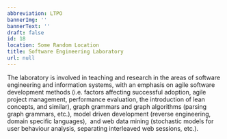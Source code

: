 ```yaml
---
abbreviation: LTPO
bannerImg: ''
bannerText: ''
draft: false
id: 18
location: Some Random Location
title: Software Engineering Laboratory
url: null
---
```


The laboratory is involved in teaching and research in the areas of software engineering and information systems, with an emphasis on agile software development methods (i.e. factors affecting successful adoption, agile project management, performance evaluation, the introduction of lean concepts, and similar), graph grammars and graph algorithms (parsing graph grammars, etc.), model driven development (reverse engineering, domain specific languages),  and web data mining (stochastic models for user behaviour analysis, separating interleaved web sessions, etc.).